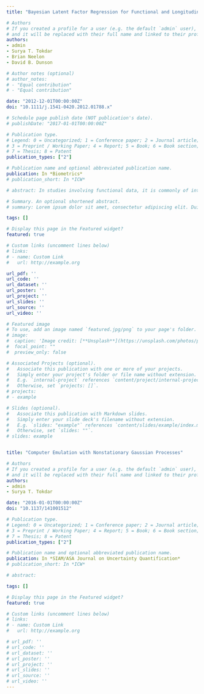 ```yaml
---
title: "Bayesian Latent Factor Regression for Functional and Longitudinal Data"

# Authors
# If you created a profile for a user (e.g. the default `admin` user), write the username (folder name) here 
# and it will be replaced with their full name and linked to their profile.
authors:
- admin
- Surya T. Tokdar
- Brian Neelon
- David B. Dunson

# Author notes (optional)
# author_notes:
# - "Equal contribution"
# - "Equal contribution"

date: "2012-12-01T00:00:00Z"
doi: "10.1111/j.1541-0420.2012.01788.x"

# Schedule page publish date (NOT publication's date).
# publishDate: "2017-01-01T00:00:00Z"

# Publication type.
# Legend: 0 = Uncategorized; 1 = Conference paper; 2 = Journal article;
# 3 = Preprint / Working Paper; 4 = Report; 5 = Book; 6 = Book section;
# 7 = Thesis; 8 = Patent
publication_types: ["2"]

# Publication name and optional abbreviated publication name.
publication: In *Biometrics*
# publication_short: In *ICW*

# abstract: In studies involving functional data, it is commonly of interest to model the impact of predictors on the distribution of the curves, allowing flexible effects on not only the mean curve but also the distribution about the mean. Characterizing the curve for each subject as a linear combination of a high-dimensional set of potential basis functions, we place a sparse latent factor regression model on the basis coefficients. We induce basis selection by choosing a shrinkage prior that allows many of the loadings to be close to zero. The number of latent factors is treated as unknown through a highly-efficient, adaptive-blocked Gibbs sampler. Predictors are included on the latent variables level, while allowing different predictors to impact different latent factors. This model induces a framework for functional response regression in which the distribution of the curves is allowed to change flexibly with predictors. The performance is assessed through simulation studies and the methods are applied to data on blood pressure trajectories during pregnancy.

# Summary. An optional shortened abstract.
# summary: Lorem ipsum dolor sit amet, consectetur adipiscing elit. Duis posuere tellus ac convallis placerat. Proin tincidunt magna sed ex sollicitudin condimentum.

tags: []

# Display this page in the Featured widget?
featured: true

# Custom links (uncomment lines below)
# links:
# - name: Custom Link
#   url: http://example.org

url_pdf: ''
url_code: ''
url_dataset: ''
url_poster: ''
url_project: ''
url_slides: ''
url_source: ''
url_video: ''

# Featured image
# To use, add an image named `featured.jpg/png` to your page's folder. 
# image:
#  caption: 'Image credit: [**Unsplash**](https://unsplash.com/photos/pLCdAaMFLTE)'
#  focal_point: ""
#  preview_only: false

# Associated Projects (optional).
#   Associate this publication with one or more of your projects.
#   Simply enter your project's folder or file name without extension.
#   E.g. `internal-project` references `content/project/internal-project/index.md`.
#   Otherwise, set `projects: []`.
# projects:
# - example

# Slides (optional).
#   Associate this publication with Markdown slides.
#   Simply enter your slide deck's filename without extension.
#   E.g. `slides: "example"` references `content/slides/example/index.md`.
#   Otherwise, set `slides: ""`.
# slides: example


title: "Computer Emulation with Nonstationary Gaussian Processes"

# Authors
# If you created a profile for a user (e.g. the default `admin` user), write the username (folder name) here 
# and it will be replaced with their full name and linked to their profile.
authors:
- admin
- Surya T. Tokdar

date: "2016-01-01T00:00:00Z"
doi: "10.1137/141001512"

# Publication type.
# Legend: 0 = Uncategorized; 1 = Conference paper; 2 = Journal article;
# 3 = Preprint / Working Paper; 4 = Report; 5 = Book; 6 = Book section;
# 7 = Thesis; 8 = Patent
publication_types: ["2"]

# Publication name and optional abbreviated publication name.
publication: In *SIAM/ASA Journal on Uncertainty Quantification*
# publication_short: In *ICW*

# abstract: 

tags: []

# Display this page in the Featured widget?
featured: true

# Custom links (uncomment lines below)
# links:
# - name: Custom Link
#   url: http://example.org

# url_pdf: ''
# url_code: ''
# url_dataset: ''
# url_poster: ''
# url_project: ''
# url_slides: ''
# url_source: ''
# url_video: ''
---
```


